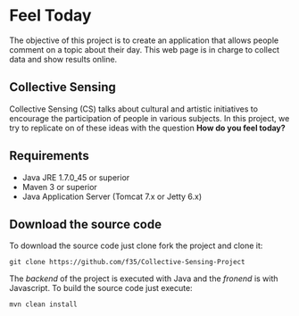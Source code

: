 # Feel Today

The objective of this project is to create an application that allows people comment on a topic about their day. This web page is in charge to collect data and show results online.

## Collective Sensing

Collective Sensing (CS) talks about cultural and artistic initiatives to encourage the participation of people in various subjects. In this project, we try to replicate on of these ideas with the question **How do you feel today?**

## Requirements

- Java JRE 1.7.0_45 or superior
- Maven 3 or superior
- Java Application Server (Tomcat 7.x or Jetty 6.x)

## Download the source code

To download the source code just clone fork the project and clone it:
```
git clone https://github.com/f35/Collective-Sensing-Project
```

The _backend_ of the project is executed with Java and the _fronend_ is with Javascript. To build the source code just execute:
```
mvn clean install
```
